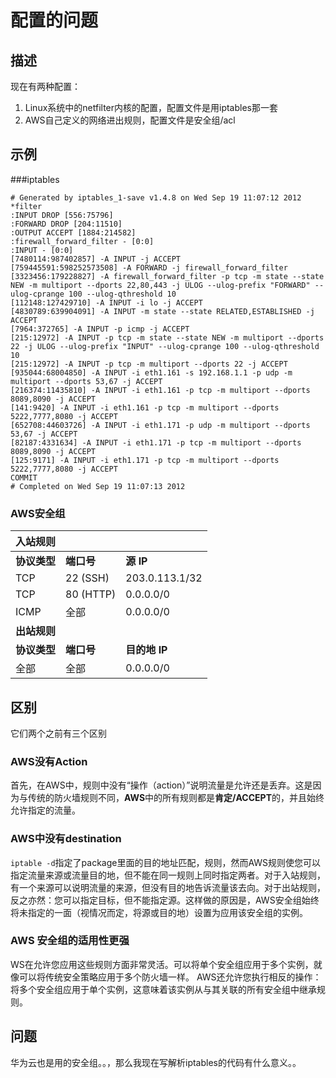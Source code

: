 # 配置的问题

## 描述

现在有两种配置：

1. Linux系统中的netfilter内核的配置，配置文件是用iptables那一套
2. AWS自己定义的网络进出规则，配置文件是安全组/acl

## 示例

###iptables

```shell
# Generated by iptables_1-save v1.4.8 on Wed Sep 19 11:07:12 2012
*filter
:INPUT DROP [556:75796]
:FORWARD DROP [204:11510]
:OUTPUT ACCEPT [1884:214582]
:firewall_forward_filter - [0:0]
:INPUT - [0:0]
[7480114:987402857] -A INPUT -j ACCEPT 
[759445591:598252573508] -A FORWARD -j firewall_forward_filter 
[3323456:179228827] -A firewall_forward_filter -p tcp -m state --state NEW -m multiport --dports 22,80,443 -j ULOG --ulog-prefix "FORWARD" --ulog-cprange 100 --ulog-qthreshold 10 
[112148:127429710] -A INPUT -i lo -j ACCEPT 
[4830789:639904091] -A INPUT -m state --state RELATED,ESTABLISHED -j ACCEPT 
[7964:372765] -A INPUT -p icmp -j ACCEPT 
[215:12972] -A INPUT -p tcp -m state --state NEW -m multiport --dports 22 -j ULOG --ulog-prefix "INPUT" --ulog-cprange 100 --ulog-qthreshold 10 
[215:12972] -A INPUT -p tcp -m multiport --dports 22 -j ACCEPT 
[935044:68004850] -A INPUT -i eth1.161 -s 192.168.1.1 -p udp -m multiport --dports 53,67 -j ACCEPT 
[216374:11435810] -A INPUT -i eth1.161 -p tcp -m multiport --dports 8089,8090 -j ACCEPT 
[141:9420] -A INPUT -i eth1.161 -p tcp -m multiport --dports 5222,7777,8080 -j ACCEPT 
[652708:44603726] -A INPUT -i eth1.171 -p udp -m multiport --dports 53,67 -j ACCEPT 
[82187:4331634] -A INPUT -i eth1.171 -p tcp -m multiport --dports 8089,8090 -j ACCEPT 
[125:9171] -A INPUT -i eth1.171 -p tcp -m multiport --dports 5222,7777,8080 -j ACCEPT 
COMMIT
# Completed on Wed Sep 19 11:07:13 2012
```

### AWS安全组

| **入站规则** |            |                |
| ------------ | ---------- | -------------- |
| **协议类型** | **端口号** | **源 IP**      |
| TCP          | 22 (SSH)   | 203.0.113.1/32 |
| TCP          | 80 (HTTP)  | 0.0.0.0/0      |
| ICMP         | 全部       | 0.0.0.0/0      |
| **出站规则** |            |                |
| **协议类型** | **端口号** | **目的地 IP**  |
| 全部         | 全部       | 0.0.0.0/0      |

## 区别

它们两个之前有三个区别

### AWS没有Action

首先，在AWS中，规则中没有“操作（action）”说明流量是允许还是丢弃。这是因为与传统的防火墙规则不同，**AWS**中的所有规则都是**肯定/ACCEPT**的，并且始终允许指定的流量。

### AWS中没有destination

`iptable -d`指定了package里面的目的地址匹配，规则，然而AWS规则使您可以指定流量来源或流量目的地，但不能在同一规则上同时指定两者。对于入站规则，有一个来源可以说明流量的来源，但没有目的地告诉流量该去向。对于出站规则，反之亦然：您可以指定目标，但不能指定源。这样做的原因是，AWS安全组始终将未指定的一面（视情况而定，将源或目的地）设置为应用该安全组的实例。

### AWS 安全组的适用性更强

WS在允许您应用这些规则方面非常灵活。可以将单个安全组应用于多个实例，就像可以将传统安全策略应用于多个防火墙一样。 AWS还允许您执行相反的操作：将多个安全组应用于单个实例，这意味着该实例从与其关联的所有安全组中继承规则。

## 问题

华为云也是用的安全组。。，那么我现在写解析iptables的代码有什么意义。。

